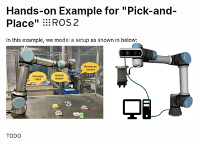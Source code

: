 # Hands-on Example for "Pick-and-Place" <img src="images/Ros2_logo.png" alt="ROS2 Logo" width="100">
In this example, we model a setup as shown in below:
![alt text](images/ur5e_setup.png)

TODO
